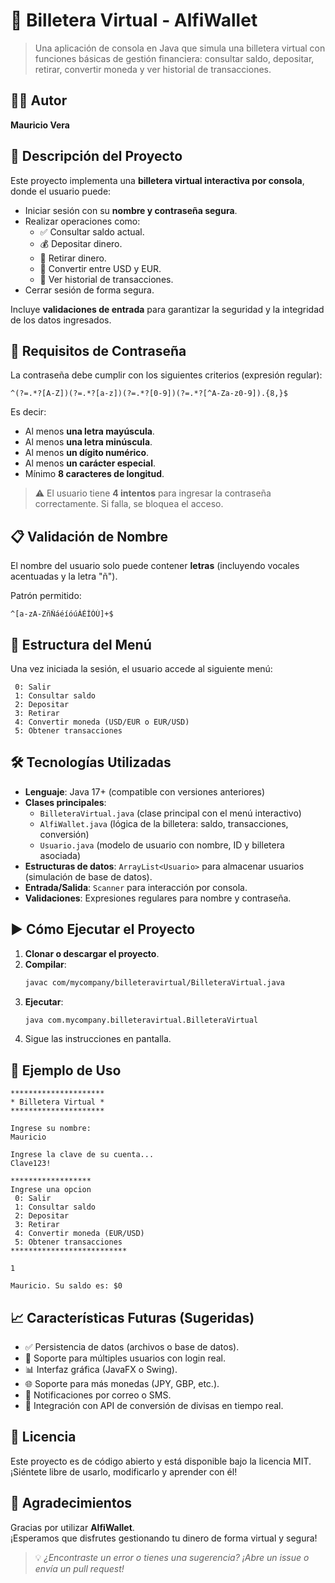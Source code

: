 # 💼 Billetera Virtual - AlfiWallet

> Una aplicación de consola en Java que simula una billetera virtual con funciones básicas de gestión financiera: consultar saldo, depositar, retirar, convertir moneda y ver historial de transacciones.


## 🧑‍💻 Autor

**Mauricio Vera**


## 📌 Descripción del Proyecto

Este proyecto implementa una **billetera virtual interactiva por consola**, donde el usuario puede:

- Iniciar sesión con su **nombre y contraseña segura**.
- Realizar operaciones como:
  - ✅ Consultar saldo actual.
  - 💰 Depositar dinero.
  - 💸 Retirar dinero.
  - 💱 Convertir entre USD y EUR.
  - 📜 Ver historial de transacciones.
- Cerrar sesión de forma segura.

Incluye **validaciones de entrada** para garantizar la seguridad y la integridad de los datos ingresados.


## 🔐 Requisitos de Contraseña

La contraseña debe cumplir con los siguientes criterios (expresión regular):

```
^(?=.*?[A-Z])(?=.*?[a-z])(?=.*?[0-9])(?=.*?[^A-Za-z0-9]).{8,}$
```

Es decir:
- Al menos **una letra mayúscula**.
- Al menos **una letra minúscula**.
- Al menos **un dígito numérico**.
- Al menos **un carácter especial**.
- Mínimo **8 caracteres de longitud**.

> ⚠️ El usuario tiene **4 intentos** para ingresar la contraseña correctamente. Si falla, se bloquea el acceso.


## 📋 Validación de Nombre

El nombre del usuario solo puede contener **letras** (incluyendo vocales acentuadas y la letra "ñ").

Patrón permitido:
```
^[a-zA-ZñÑáéíóúÁÉÍÓÚ]+$
```


## 🧩 Estructura del Menú

Una vez iniciada la sesión, el usuario accede al siguiente menú:

```
 0: Salir
 1: Consultar saldo
 2: Depositar
 3: Retirar
 4: Convertir moneda (USD/EUR o EUR/USD)
 5: Obtener transacciones
```


## 🛠️ Tecnologías Utilizadas

- **Lenguaje**: Java 17+ (compatible con versiones anteriores)
- **Clases principales**:
  - `BilleteraVirtual.java` (clase principal con el menú interactivo)
  - `AlfiWallet.java` (lógica de la billetera: saldo, transacciones, conversión)
  - `Usuario.java` (modelo de usuario con nombre, ID y billetera asociada)
- **Estructuras de datos**: `ArrayList<Usuario>` para almacenar usuarios (simulación de base de datos).
- **Entrada/Salida**: `Scanner` para interacción por consola.
- **Validaciones**: Expresiones regulares para nombre y contraseña.


## ▶️ Cómo Ejecutar el Proyecto

1. **Clonar o descargar el proyecto**.
2. **Compilar**:
   ```bash
   javac com/mycompany/billeteravirtual/BilleteraVirtual.java
   ```
3. **Ejecutar**:
   ```bash
   java com.mycompany.billeteravirtual.BilleteraVirtual
   ```
4. Sigue las instrucciones en pantalla.


## 📸 Ejemplo de Uso

```
*********************  
* Billetera Virtual *  
*********************  

Ingrese su nombre:  
Mauricio

Ingrese la clave de su cuenta...  
Clave123!

******************  
Ingrese una opcion  
 0: Salir  
 1: Consultar saldo  
 2: Depositar  
 3: Retirar  
 4: Convertir moneda (EUR/USD)  
 5: Obtener transacciones  
**************************

1

Mauricio. Su saldo es: $0
```


## 📈 Características Futuras (Sugeridas)

- ✅ Persistencia de datos (archivos o base de datos).
- 👥 Soporte para múltiples usuarios con login real.
- 📊 Interfaz gráfica (JavaFX o Swing).
- 🌐 Soporte para más monedas (JPY, GBP, etc.).
- 🔔 Notificaciones por correo o SMS.
- 📲 Integración con API de conversión de divisas en tiempo real.


## 📄 Licencia

Este proyecto es de código abierto y está disponible bajo la licencia MIT.  
¡Siéntete libre de usarlo, modificarlo y aprender con él!


## 🙌 Agradecimientos

Gracias por utilizar **AlfiWallet**.  
¡Esperamos que disfrutes gestionando tu dinero de forma virtual y segura!


> 💡 *¿Encontraste un error o tienes una sugerencia? ¡Abre un issue o envía un pull request!*
